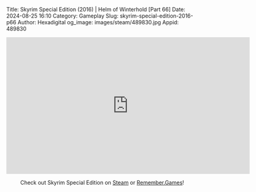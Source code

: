 Title: Skyrim Special Edition (2016) | Helm of Winterhold [Part 66]
Date: 2024-08-25 16:10
Category: Gameplay
Slug: skyrim-special-edition-2016-p66
Author: Hexadigital
og_image: images/steam/489830.jpg
Appid: 489830

<center><iframe src="https://www.youtube.com/embed/kiztkuTU2Ac?feature=oembed" allow="accelerometer; autoplay; encrypted-media; gyroscope; picture-in-picture" width="640" height="360" frameborder="0"></iframe>

Check out Skyrim Special Edition on [Steam](https://store.steampowered.com/app/489830/?curator_clanid=34633900) or [Remember.Games](https://remember.games/game/164/the-elder-scrolls-v-skyrim-special-edition/)!</center>